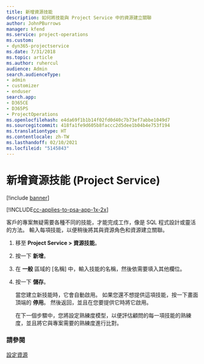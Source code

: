 ```yaml
---
title: 新增資源技能
description: 如何將技能與 Project Service 中的資源建立關聯
author: JohnPBurrows
manager: kfend
ms.service: project-operations
ms.custom:
- dyn365-projectservice
ms.date: 7/31/2018
ms.topic: article
ms.author: ruhercul
audience: Admin
search.audienceType:
- admin
- customizer
- enduser
search.app:
- D365CE
- D365PS
- ProjectOperations
ms.openlocfilehash: e4da69f1b1b14f02fd0d40c7b73ef7abbe1049d7
ms.sourcegitcommit: 418fa1fe9d605b8faccc2d5dee1b04b4e753f194
ms.translationtype: HT
ms.contentlocale: zh-TW
ms.lasthandoff: 02/10/2021
ms.locfileid: "5145843"
---
```

# <a name="add-resource-skills-project-service"></a>新增資源技能 (Project Service)

[!include [banner](../includes/psa-now-project-operations.md)]

[!INCLUDE[cc-applies-to-psa-app-1x-2x](../includes/cc-applies-to-psa-app-1x-2x.md)]

客戶的專案無疑需要各種不同的技能，才能完成工作，像是 SQL 程式設計或靈活的方法。 輸入每項技能，以便稍後將其與資源角色和資源建立關聯。  
  
1. 移至 **Project Service > 資源技能**。  
  
2. 按一下 **新增**。  
  
3. 在 **一般** 區域的 [名稱] 中，輸入技能的名稱，然後依需要填入其他欄位。  
  
4. 按一下 **儲存**。  
  
   當您建立新技能時，它會自動啟用。 如果您還不想提供這項技能，按一下畫面頂端的 **停用**。 然後返回，並且在您要提供它時將它啟用。  
  
   在下一個步驟中，您將設定熟練度模型，以便評估顧問的每一項技能的熟練度，並且將它與專案需要的熟練度進行比對。  
  
### <a name="see-also"></a>請參閱  
 [設定資源](../psa/set-up-resources.md)
